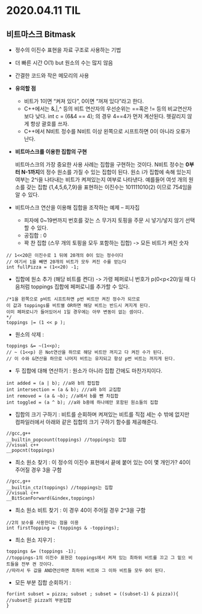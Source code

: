 # 2020.04.11 TIL

## 비트마스크 Bitmask

* 정수의 이진수 표현을 자료 구조로 사용하는 기법
* 더 빠른 시간 O(1) but 원소의 수는 많지 않음
* 간결한 코드와 작은 메모리의 사용

* **유의할 점**
  * 비트가 1이면 “켜져 있다”, 0이면 “꺼져 있다”라고 한다.
  * C++에서는 &,|,^ 등의 비트 연산자의 우선순위는 ==혹은 != 등의 비교연산자 보다 낮다. int c = (6&4 == 4); 의 경우 4==4가 먼저 계산된다. 헷갈리지 않게 항상 괄호를 쓰자.
  * C++에서 N비트 정수를 N비트 이상 왼쪽으로 시프트하면 0이 아니라 오류가 난다.

* **비트마스크를 이용한 집합의 구현**

  비트마스크의 가장 중요한 사용 사례는 집합을 구현하는 것이다. N비트 정수는 **0부터 N-1까지**의 정수 원소를 가질 수 있는 집합이 된다. 원소 i가 집합에 속해 있는지 여부는 2^i을 나타내는 비트가 켜져있는지 여부로 나타낸다. 예를들어 여섯 개의 원소를 갖는 집합 {1,4,5,6,7,9}을 표현하는 이진수는 101111010(2) 이므로 754임을 알 수 있다.

* 비트마스크 연산을 이용해 집합을 조작하는 예제 – 피자집
  * 피자에 0~19번까지 번호를 갖는 스 무가지 토핑을 주문 시 넣기/넣지 않기 선택 할 수 있다.
  * 공집합 : 0
  * 꽉 찬 집합 (스무 개의 토핑을 모두 포함하는 집합) -> 모든 비트가 켜진 숫자

```
// 1<<20은 이진수로 1 뒤에 20개의 0이 있는 정수이다
// 여기서 1을 빼면 20개의 비트가 모두 켜진 수를 얻는다
int fullPizza = (1<<20) -1;
```

* 집합에 원소 추가 (해당 비트를 켠다) -> 가령 페퍼로니 번호가 p(0<p<20)일 때 다음처럼 toppings 집합에 페퍼로니를 추가할 수 있다.

```
/*1을 왼쪽으로 p비트 시프트하면 p번 비트만 켜진 정수가 되므로 
이 값과 toppings를 비트별 OR하면 해당 비트는 반드시 켜지게 된다.
이미 페퍼로니가 들어있어서 1일 경우에는 아무 변동이 없는 셈이다. 
*/
toppings |= (1 << p );
```

- 원소의 삭제 :

```
toppings &= ~(1<<p);
// ~ (1<<p) 은 Not연산을 하므로 해당 비트만 꺼지고 다 켜진 수가 된다.
// 이 수와 &연산을 하므로 나머지 비트는 유지되고 항상 p번 비트는 꺼지게 된다.
```

- 두 집합에 대해 연산하기 : 원소가 아니라 집합 간에도 마찬가지이다.

```
int added = (a | b); //a와 b의 합집합
int intersection = (a & b); ///a와 b의 교집합
int removed = (a & ~b); //a에서 b를 뺀 차집합
int toggled = (a ^ b); //a와 b중에 하나에만 포함된 원소들의 집합
```

* 집합의 크기 구하기 : 비트를 순회하며 켜져있는 비트를 직접 세는 수 밖에 없지만 컴파일러에서 아래와 같은 집합의 크기 구하기 함수를 제공해준다.

```
//gcc,g++
__builtin_popcount(toppings) //toppings는 집합
//visual c++
__popcnt(toppings)
```

- 최소 원소 찾기 : 이 정수의 이진수 표현에서 끝에 붙어 있는 0이 몇 개인가? 40이 주어질 경우 3을 구함

```
//gcc,g++
__builtin_ctz(toppings) //toppings는 집합
//visual c++
__BitScanForward(&index,toppings)
```

- 최소 원소 비트 찾기 : 이 경우 40이 주어질 경우 2^3을 구함

```
//2의 보수를 사용한다는 점을 이용
int firstTopping = (toppings & -toppings);
```

- 최소 원소 지우기 :

```
toppings &= (toppings -1);
//toppings-1의 이진수 표현은 toppings에서 켜져 있는 최하위 비트를 끄고 그 밑으 비트들을 전부 켠 것이다.
//따라서 두 값을 AND연산하면 최하위 비트와 그 이하 비트들 모두 0이 된다. 
```

- 모든 부분 집합 순회하기 :

```
for(int subset = pizza; subset ; subset = ((subset-1) & pizza)){
//subset은 pizza의 부분집합
}
```